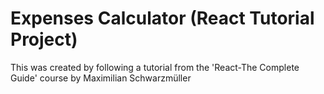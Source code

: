 # Expenses Calculator (React Tutorial Project)

This was created by following a tutorial from the 'React-The Complete Guide' course by Maximilian Schwarzmüller